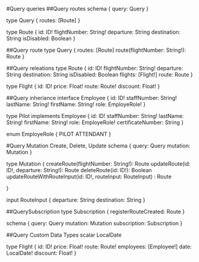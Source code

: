 #Query queries
##Query routes
schema { query: Query }

type Query { routes: [Route] }

type Route { id: ID! flightNumber: String! departure: String destination: String isDisabled: Boolean }

##Query route
type Query { routes: [Route] route(flightNumber: String!): Route }

##Query releations
type Route { id: ID! flightNumber: String! departure: String destination: String isDisabled: Boolean flights: [Flight!] route: Route }

type Flight { id: ID! price: Float! route: Route! discount: Float! }

##Query inheriance
interface Employee { id: ID! staffNumber: String! lastName: String! firstName: String! role: EmployeRole! }

type Pilot implements Employee { id: ID! staffNumber: String! lastName: String! firstName: String! role: EmployeRole! certificateNumber: String }

enum EmployeRole { PILOT ATTENDANT }

#Query Mutation Create, Delete, Update
schema { query: Query mutation: Mutation }

type Mutation { createRoute(flightNumber: String!): Route updateRoute(id: ID!, departure: String!): Route deleteRoute(id: ID!): Boolean updateRouteWithRouteInput(id: ID!, routeInput: RouteInput) : Route

}

input RouteInput {
	departure: String
	destination: String
}


##QuerySubscription
type Subscription { registerRouteCreated: Route }

schema { query: Query mutation: Mutation subscription: Subscription }

##Query Custom Data Types
scalar LocalDate

type Flight { id: ID! price: Float! route: Route! employees: [Employee!] date: LocalDate! discount: Float! }